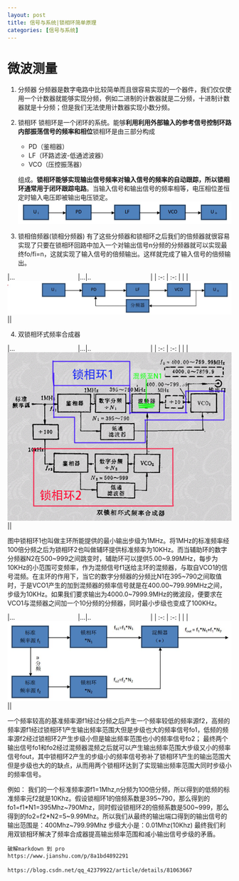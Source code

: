 ```yaml
---
layout: post
title: 信号与系统|锁相环简单原理
categories: [信号与系统]
---
```

# 微波测量

1. 分频器
	分频器是数字电路中比较简单而且很容易实现的一个器件，我们仅仅使用一个计数器就能够实现分频，例如二进制的计数器就是二分频，十进制计数器就是十分频；但是我们无法使用计数器实现小数分频。
2. 锁相环
	锁相环是一个闭环的系统。能够**利用利用外部输入的参考信号控制环路内部振荡信号的频率和相位**锁相环是由三部分构成
	* PD（鉴相器）
	* LF（环路滤波-低通滤波器）
	* VCO（压控振荡器）
	
	组成。**锁相环能够实现输出信号频率对输入信号的频率的自动跟踪，所以锁相环通常用于闭环跟踪电路**。当输入信号和输出信号的频率相等，电压相位差恒定时输入电压即被输出电压锁定。
![PLL锁相环](../image/signal-and-system/PLL.JPG)
             

3. 锁相倍频器(锁相分频器)
	有了这些分频器和锁相环之后我们的倍频器就很容易实现了只要在锁相环回路中加入一个对输出信号n分频的分频器就可以实现最终fo/fi=n，这就实现了输入信号的倍频输出。这样就完成了输入信号的倍频输出。

|... &nbsp; &nbsp; &nbsp; &nbsp; &nbsp; &nbsp; &nbsp; &nbsp; &nbsp; &nbsp; &nbsp; &nbsp;&nbsp; &nbsp;&nbsp;&nbsp; &nbsp;&nbsp; &nbsp;&nbsp; |...|..&nbsp; &nbsp; &nbsp; &nbsp; &nbsp; &nbsp; &nbsp; &nbsp; &nbsp; &nbsp; &nbsp; &nbsp;&nbsp; &nbsp;&nbsp;&nbsp; &nbsp;&nbsp; &nbsp;&nbsp;|
| :-: | :-: |
|  | ![PLL锁相环](../image/signal-and-system/PLL-frequecy-multiplier.JPG) ||

4. 双锁相环式频率合成器

|... &nbsp; &nbsp; &nbsp; &nbsp; &nbsp; &nbsp; &nbsp; &nbsp; &nbsp; &nbsp; &nbsp; &nbsp;&nbsp; &nbsp;&nbsp;&nbsp; &nbsp;&nbsp; &nbsp;&nbsp; |...|..&nbsp; &nbsp; &nbsp; &nbsp; &nbsp; &nbsp; &nbsp; &nbsp; &nbsp; &nbsp; &nbsp; &nbsp;&nbsp; &nbsp;&nbsp;&nbsp; &nbsp;&nbsp; &nbsp;&nbsp;|
| :-: | :-: |
|  | ![PLL锁相环](../image/signal-and-system/Double-PLL-frequency-synthesizer.JPG)  ||

图中锁相环1也叫做主环所能提供的最小输出步级为1MHz。将1MHz的标准频率经100倍分频之后为锁相环2也叫做辅环提供标准频率为10KHz。而当辅助环的数字分频器N2在500~999之间跳变时，辅助环可以提供5.00~9.99MHz，每步为10KHz的小范围可变频率，作为混频信号f1送给主环的混频器，与取自VCO1的信号混频。在主环的作用下，当它的数字分频器的分频比N1在395~790之间取值时，于是VCO1产生的加到混频器的频率信号就是在400.00~799.99MHz之间，步级为10KHz。如果我们要求输出为4000.0~7999.9MHz的微波段，便要求在VCO1与混频器之间加一个10分频的分频器，同时最小步级也变成了100KHz。

|... &nbsp; &nbsp; &nbsp; &nbsp; &nbsp; &nbsp; &nbsp; &nbsp; &nbsp; &nbsp; &nbsp; &nbsp;&nbsp; &nbsp;&nbsp;&nbsp; &nbsp;&nbsp; &nbsp;&nbsp; |...|..&nbsp; &nbsp; &nbsp; &nbsp; &nbsp; &nbsp; &nbsp; &nbsp; &nbsp; &nbsp; &nbsp; &nbsp;&nbsp; &nbsp;&nbsp;&nbsp; &nbsp;&nbsp; &nbsp;&nbsp;|
| :-: | :-: |
|  | ![PLL锁相环](../image/signal-and-system/Double-PLL-Sketch.JPG)  ||


一个频率较高的基准频率源f1经过分频之后产生一个频率较低的频率源f2，高频的频率源f1经过锁相环1产生输出频率范围大但是步级也大的频率信号fo1，低频的频率源f2经过锁相环2产生步级小但是输出频率范围也小的频率信号fo2；
最终两个输出信号fo1和fo2经过混频器混频之后就可以产生输出频率范围大步级又小的频率信号fout，其中锁相环2产生的步级小的频率信号弥补了锁相环1产生的输出范围大但是步级也大的的缺点，从而用两个锁相环达到了实现输出频率范围大同时步级小的频率信号。

例如：
我们的一个标准频率源f1=1Mhz,n分频为100倍分频，所以得到的低频的标准频率元f2就是10Khz。假设锁相环1的倍频系数是395~790，那么得到的fo1=f1*N1=395Mhz~790Mhz，同时假设锁相环2的倍频系数是500~999，那么得到的fo2=f2*N2=5~9.99Mhz。所以我们从最终的输出端口得到的输出信号的
输出范围是：400Mhz~799.99Mhz
步级大小是：0.01Mhz(10Khz)
最终我们利用双锁相环解决了频率合成器提高输出频率范围和减小输出信号步级的矛盾。


























```
破解markdown 到 pro
https://www.jianshu.com/p/8a1bd4892291

https://blog.csdn.net/qq_42379922/article/details/81063667
```
